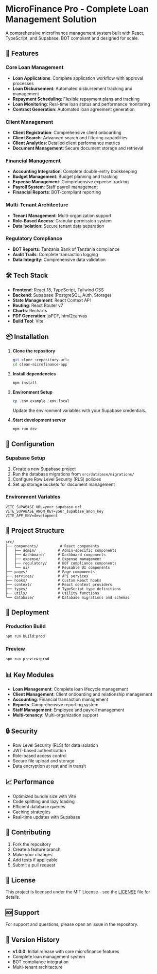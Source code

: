 # MicroFinance Pro - Complete Loan Management Solution

A comprehensive microfinance management system built with React, TypeScript, and Supabase. BOT compliant and designed for scale.

## 🚀 Features

### Core Loan Management
- **Loan Applications**: Complete application workflow with approval processes
- **Loan Disbursement**: Automated disbursement tracking and management
- **Repayment Scheduling**: Flexible repayment plans and tracking
- **Loan Monitoring**: Real-time loan status and performance monitoring
- **Contract Generation**: Automated loan agreement generation

### Client Management
- **Client Registration**: Comprehensive client onboarding
- **Client Search**: Advanced search and filtering capabilities
- **Client Analytics**: Detailed client performance metrics
- **Document Management**: Secure document storage and retrieval

### Financial Management
- **Accounting Integration**: Complete double-entry bookkeeping
- **Budget Management**: Budget planning and tracking
- **Expense Management**: Comprehensive expense tracking
- **Payroll System**: Staff payroll management
- **Financial Reports**: BOT-compliant reporting

### Multi-Tenant Architecture
- **Tenant Management**: Multi-organization support
- **Role-Based Access**: Granular permission system
- **Data Isolation**: Secure tenant data separation

### Regulatory Compliance
- **BOT Reports**: Tanzania Bank of Tanzania compliance
- **Audit Trails**: Complete transaction logging
- **Data Integrity**: Comprehensive data validation

## 🛠️ Tech Stack

- **Frontend**: React 18, TypeScript, Tailwind CSS
- **Backend**: Supabase (PostgreSQL, Auth, Storage)
- **State Management**: React Context API
- **Routing**: React Router v7
- **Charts**: Recharts
- **PDF Generation**: jsPDF, html2canvas
- **Build Tool**: Vite

## 📦 Installation

1. **Clone the repository**
   ```bash
   git clone <repository-url>
   cd clean-microfinance-app
   ```

2. **Install dependencies**
   ```bash
   npm install
   ```

3. **Environment Setup**
   ```bash
   cp .env.example .env.local
   ```
   Update the environment variables with your Supabase credentials.

4. **Start development server**
   ```bash
   npm run dev
   ```

## 🔧 Configuration

### Supabase Setup
1. Create a new Supabase project
2. Run the database migrations from `src/database/migrations/`
3. Configure Row Level Security (RLS) policies
4. Set up storage buckets for document management

### Environment Variables
```env
VITE_SUPABASE_URL=your_supabase_url
VITE_SUPABASE_ANON_KEY=your_supabase_anon_key
VITE_APP_ENV=development
```

## 📁 Project Structure

```
src/
├── components/          # React components
│   ├── admin/          # Admin-specific components
│   ├── dashboard/      # Dashboard components
│   ├── expense/        # Expense management
│   ├── regulatory/     # BOT compliance components
│   └── ui/             # Reusable UI components
├── pages/              # Page components
├── services/           # API services
├── hooks/              # Custom React hooks
├── context/            # React context providers
├── types/              # TypeScript type definitions
├── utils/              # Utility functions
└── database/           # Database migrations and schemas
```

## 🚀 Deployment

### Production Build
```bash
npm run build:prod
```

### Preview
```bash
npm run preview:prod
```

## 📊 Key Modules

- **Loan Management**: Complete loan lifecycle management
- **Client Management**: Client onboarding and relationship management
- **Accounting**: Financial transaction management
- **Reports**: Comprehensive reporting system
- **Staff Management**: Employee and payroll management
- **Multi-tenancy**: Multi-organization support

## 🔒 Security

- Row Level Security (RLS) for data isolation
- JWT-based authentication
- Role-based access control
- Secure file upload and storage
- Data encryption at rest and in transit

## 📈 Performance

- Optimized bundle size with Vite
- Code splitting and lazy loading
- Efficient database queries
- Caching strategies
- Real-time updates with Supabase

## 🤝 Contributing

1. Fork the repository
2. Create a feature branch
3. Make your changes
4. Add tests if applicable
5. Submit a pull request

## 📄 License

This project is licensed under the MIT License - see the [LICENSE](LICENSE) file for details.

## 🆘 Support

For support and questions, please open an issue in the repository.

## 🔄 Version History

- **v1.0.0**: Initial release with core microfinance features
- Complete loan management system
- BOT compliance integration
- Multi-tenant architecture
